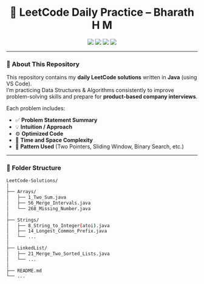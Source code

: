 <h1 align="center">🚀 LeetCode Daily Practice – Bharath H M</h1>

<p align="center">
  <img src="https://img.shields.io/badge/Language-Java-blue?style=for-the-badge"/>
  <img src="https://img.shields.io/badge/Editor-VSCode-blueviolet?style=for-the-badge"/>
  <img src="https://img.shields.io/badge/Problems%20Solved-40%2B-success?style=for-the-badge"/>
  <img src="https://img.shields.io/github/last-commit/BharathHM8/LeetCode-Solutions?style=for-the-badge&color=orange"/>
</p>

---

### 🧩 About This Repository
This repository contains my **daily LeetCode solutions** written in **Java** (using VS Code).  
I’m practicing Data Structures & Algorithms consistently to improve problem-solving skills and prepare for **product-based company interviews**.

Each problem includes:
- ✅ **Problem Statement Summary**
- 💡 **Intuition / Approach**
- ⚙️ **Optimized Code**
- 🧮 **Time and Space Complexity**
- 🧠 **Pattern Used** (Two Pointers, Sliding Window, Binary Search, etc.)

---

### 📁 Folder Structure
```bash
LeetCode-Solutions/
│
├── Arrays/
│   ├── 1_Two_Sum.java
│   ├── 56_Merge_Intervals.java
│   └── 268_Missing_Number.java
│
├── Strings/
│   ├── 8_String_to_Integer(atoi).java
│   ├── 14_Longest_Common_Prefix.java
│   └── ...
│
├── LinkedList/
│   ├── 21_Merge_Two_Sorted_Lists.java
│   └── ...
│
├── README.md
└── ...

